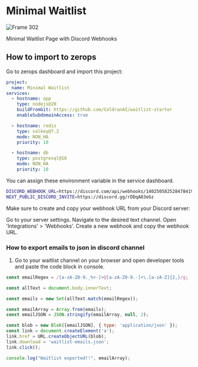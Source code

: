 # Minimal Waitlist
![Frame 302](https://github.com/user-attachments/assets/647a0084-362c-4e55-a677-f78d5722eab5)

Minimal Waitlist Page with Discord Webhooks

## How to import to zerops
Go to zerops dashboard and import this project:

```yml
project:
  name: Minimal Waitlist
services:
  - hostname: app
    type: nodejs@20
    buildFromGit: https://github.com/ColdranAI/waitlist-starter
    enableSubdomainAccess: true

  - hostname: redis
    type: valkey@7.2
    mode: NON_HA
    priority: 10

  - hostname: db
    type: postgresql@16
    mode: NON_HA
    priority: 10
```

You can assign these environment variable in the service dashboard.

```bash
DISCORD_WEBHOOK_URL=https://discord.com/api/webhooks/1402505825284784199/rNID32_cyYjHvyiNmuKTrOXd75iAuE-T32kHCJEztcDhYk4ql4cp_G8Ix7QQXDJgVq-M
NEXT_PUBLIC_DISCORD_INVITE=https://discord.gg/rDDqA83eGz
```

Make sure to create and copy your webhook URL from your Discord server:

Go to your server settings.
Navigate to the desired text channel.
Open 'Integrations' > 'Webhooks'.
Create a new webhook and copy the webhook URL.

### How to export emails to json in discord channel

1. Go to your waitlist channel on your browser and open developer tools and paste the code block in console.
   
```javascript
const emailRegex = /[a-zA-Z0-9._%+-]+@[a-zA-Z0-9.-]+\.[a-zA-Z]{2,}/g;

const allText = document.body.innerText;

const emails = new Set(allText.match(emailRegex));

const emailArray = Array.from(emails);
const emailJSON = JSON.stringify(emailArray, null, 2);

const blob = new Blob([emailJSON], { type: 'application/json' });
const link = document.createElement('a');
link.href = URL.createObjectURL(blob);
link.download = 'waitlist-emails.json';
link.click();

console.log("Waitlist exported!!", emailArray);

```
